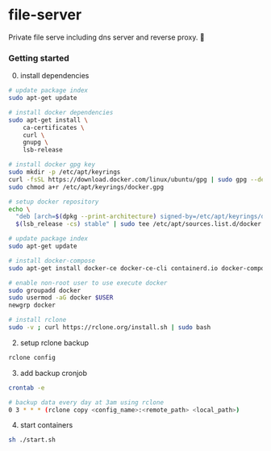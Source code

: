# file-server

Private file serve including dns server and reverse proxy. 📁

### Getting started

0. install dependencies

```bash
# update package index
sudo apt-get update

# install docker dependencies
sudo apt-get install \
    ca-certificates \
    curl \
    gnupg \
    lsb-release

# install docker gpg key
sudo mkdir -p /etc/apt/keyrings
curl -fsSL https://download.docker.com/linux/ubuntu/gpg | sudo gpg --dearmor -o /etc/apt/keyrings/docker.gpg
sudo chmod a+r /etc/apt/keyrings/docker.gpg

# setup docker repository
echo \
  "deb [arch=$(dpkg --print-architecture) signed-by=/etc/apt/keyrings/docker.gpg] https://download.docker.com/linux/ubuntu \
  $(lsb_release -cs) stable" | sudo tee /etc/apt/sources.list.d/docker.list > /dev/null

# update package index
sudo apt-get update

# install docker-compose
sudo apt-get install docker-ce docker-ce-cli containerd.io docker-compose-plugin

# enable non-root user to use execute docker
sudo groupadd docker
sudo usermod -aG docker $USER
newgrp docker

# install rclone
sudo -v ; curl https://rclone.org/install.sh | sudo bash
```

2. setup rclone backup

```bash
rclone config
```

3. add backup cronjob

```bash
crontab -e

# backup data every day at 3am using rclone
0 3 * * * (rclone copy <config_name>:<remote_path> <local_path>)
```

4. start containers

```bash
sh ./start.sh
```
